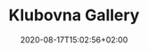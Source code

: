 ---
title: "Klubovna Gallery"
date: 2020-08-17T15:02:56+02:00
draft: false
url: "locations/klubovna-gallery"

opening: "27.09.2020 18.00"
duration: "30.09-30.10.2020"
hours: "Úterý/Čtvrtek/Sobota 14.00-18:00"
map: "https://en.mapy.cz/zakladni?x=16.6179044&y=49.2018713&z=19&source=addr&id=8901237"
---
